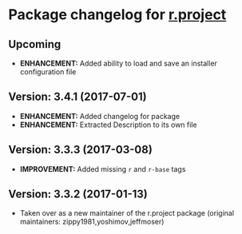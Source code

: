 # Package changelog for [r.project](https://chocolatey.org/packages/r.project)

## Upcoming
- **ENHANCEMENT:** Added ability to load and save an installer configuration file

## Version: 3.4.1 (2017-07-01)
- **ENHANCEMENT:** Added changelog for package
- **ENHANCEMENT:** Extracted Description to its own file

## Version: 3.3.3 (2017-03-08)
- **IMPROVEMENT:** Added missing `r` and `r-base` tags

## Version: 3.3.2 (2017-01-13)
- Taken over as a new maintainer of the r.project package (original maintainers: zippy1981,yoshimov,jeffmoser)
